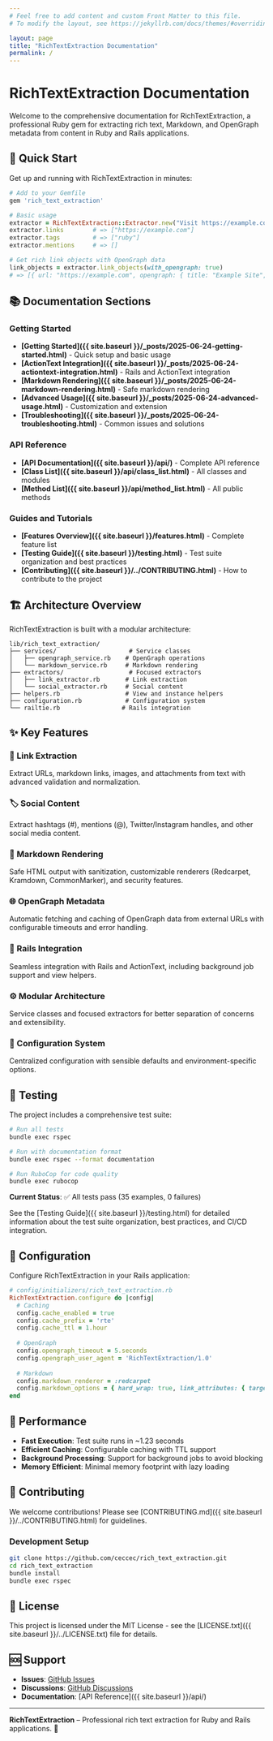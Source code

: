 ```yaml
---
# Feel free to add content and custom Front Matter to this file.
# To modify the layout, see https://jekyllrb.com/docs/themes/#overriding-theme-defaults

layout: page
title: "RichTextExtraction Documentation"
permalink: /
---
```


# RichTextExtraction Documentation

Welcome to the comprehensive documentation for RichTextExtraction, a professional Ruby gem for extracting rich text, Markdown, and OpenGraph metadata from content in Ruby and Rails applications.

## 🚀 Quick Start

Get up and running with RichTextExtraction in minutes:

```ruby
# Add to your Gemfile
gem 'rich_text_extraction'

# Basic usage
extractor = RichTextExtraction::Extractor.new("Visit https://example.com and check out #ruby")
extractor.links        # => ["https://example.com"]
extractor.tags         # => ["ruby"]
extractor.mentions     # => []

# Get rich link objects with OpenGraph data
link_objects = extractor.link_objects(with_opengraph: true)
# => [{ url: "https://example.com", opengraph: { title: "Example Site", ... } }]
```

## 📚 Documentation Sections

### Getting Started
- **[Getting Started]({{ site.baseurl }}/_posts/2025-06-24-getting-started.html)** - Quick setup and basic usage
- **[ActionText Integration]({{ site.baseurl }}/_posts/2025-06-24-actiontext-integration.html)** - Rails and ActionText integration
- **[Markdown Rendering]({{ site.baseurl }}/_posts/2025-06-24-markdown-rendering.html)** - Safe markdown rendering
- **[Advanced Usage]({{ site.baseurl }}/_posts/2025-06-24-advanced-usage.html)** - Customization and extension
- **[Troubleshooting]({{ site.baseurl }}/_posts/2025-06-24-troubleshooting.html)** - Common issues and solutions

### API Reference
- **[API Documentation]({{ site.baseurl }}/api/)** - Complete API reference
- **[Class List]({{ site.baseurl }}/api/class_list.html)** - All classes and modules
- **[Method List]({{ site.baseurl }}/api/method_list.html)** - All public methods

### Guides and Tutorials
- **[Features Overview]({{ site.baseurl }}/features.html)** - Complete feature list
- **[Testing Guide]({{ site.baseurl }}/testing.html)** - Test suite organization and best practices
- **[Contributing]({{ site.baseurl }}/../CONTRIBUTING.html)** - How to contribute to the project

## 🏗️ Architecture Overview

RichTextExtraction is built with a modular architecture:

```
lib/rich_text_extraction/
├── services/                    # Service classes
│   ├── opengraph_service.rb    # OpenGraph operations
│   └── markdown_service.rb     # Markdown rendering
├── extractors/                  # Focused extractors
│   ├── link_extractor.rb       # Link extraction
│   └── social_extractor.rb     # Social content
├── helpers.rb                  # View and instance helpers
├── configuration.rb            # Configuration system
└── railtie.rb                 # Rails integration
```

## ✨ Key Features

### 🔗 Link Extraction
Extract URLs, markdown links, images, and attachments from text with advanced validation and normalization.

### 🏷️ Social Content
Extract hashtags (#), mentions (@), Twitter/Instagram handles, and other social media content.

### 📝 Markdown Rendering
Safe HTML output with sanitization, customizable renderers (Redcarpet, Kramdown, CommonMarker), and security features.

### 🌐 OpenGraph Metadata
Automatic fetching and caching of OpenGraph data from external URLs with configurable timeouts and error handling.

### 📱 Rails Integration
Seamless integration with Rails and ActionText, including background job support and view helpers.

### ⚙️ Modular Architecture
Service classes and focused extractors for better separation of concerns and extensibility.

### 🔧 Configuration System
Centralized configuration with sensible defaults and environment-specific options.

## 🧪 Testing

The project includes a comprehensive test suite:

```bash
# Run all tests
bundle exec rspec

# Run with documentation format
bundle exec rspec --format documentation

# Run RuboCop for code quality
bundle exec rubocop
```

**Current Status**: ✅ All tests pass (35 examples, 0 failures)

See the [Testing Guide]({{ site.baseurl }}/testing.html) for detailed information about the test suite organization, best practices, and CI/CD integration.

## 🔧 Configuration

Configure RichTextExtraction in your Rails application:

```ruby
# config/initializers/rich_text_extraction.rb
RichTextExtraction.configure do |config|
  # Caching
  config.cache_enabled = true
  config.cache_prefix = 'rte'
  config.cache_ttl = 1.hour
  
  # OpenGraph
  config.opengraph_timeout = 5.seconds
  config.opengraph_user_agent = 'RichTextExtraction/1.0'
  
  # Markdown
  config.markdown_renderer = :redcarpet
  config.markdown_options = { hard_wrap: true, link_attributes: { target: '_blank' } }
end
```

## 🚀 Performance

- **Fast Execution**: Test suite runs in ~1.23 seconds
- **Efficient Caching**: Configurable caching with TTL support
- **Background Processing**: Support for background jobs to avoid blocking
- **Memory Efficient**: Minimal memory footprint with lazy loading

## 🤝 Contributing

We welcome contributions! Please see [CONTRIBUTING.md]({{ site.baseurl }}/../CONTRIBUTING.html) for guidelines.

### Development Setup

```bash
git clone https://github.com/ceccec/rich_text_extraction.git
cd rich_text_extraction
bundle install
bundle exec rspec
```

## 📄 License

This project is licensed under the MIT License - see the [LICENSE.txt]({{ site.baseurl }}/../LICENSE.txt) file for details.

## 🆘 Support

- **Issues**: [GitHub Issues](https://github.com/ceccec/rich_text_extraction/issues)
- **Discussions**: [GitHub Discussions](https://github.com/ceccec/rich_text_extraction/discussions)
- **Documentation**: [API Reference]({{ site.baseurl }}/api/)

---

**RichTextExtraction** – Professional rich text extraction for Ruby and Rails applications. 🚀
